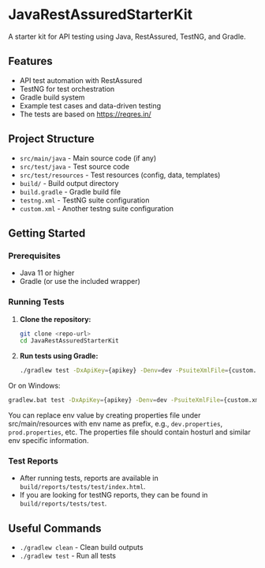 # JavaRestAssuredStarterKit

A starter kit for API testing using Java, RestAssured, TestNG, and Gradle.

## Features
- API test automation with RestAssured
- TestNG for test orchestration
- Gradle build system
- Example test cases and data-driven testing
- The tests are based on https://reqres.in/

## Project Structure
- `src/main/java` - Main source code (if any)
- `src/test/java` - Test source code
- `src/test/resources` - Test resources (config, data, templates)
- `build/` - Build output directory
- `build.gradle` - Gradle build file
- `testng.xml` - TestNG suite configuration
- `custom.xml` - Another testng suite configuration

## Getting Started

### Prerequisites
- Java 11 or higher
- Gradle (or use the included wrapper)

### Running Tests

1. **Clone the repository:**
   ```sh
   git clone <repo-url>
   cd JavaRestAssuredStarterKit
   ```
2. **Run tests using Gradle:**
   ```sh
   ./gradlew test -DxApiKey={apikey} -Denv=dev -PsuiteXmlFile={custom.xml || tesng.xml}
   ```

Or on Windows:
   ```sh
   gradlew.bat test -DxApiKey={apikey} -Denv=dev -PsuiteXmlFile={custom.xml || tesng.xml}
   ```
You can replace env value by creating properties file under src/main/resources with env name as prefix, e.g., `dev.properties`, `prod.properties`, etc. The properties file should contain hosturl and similar env specific information.

### Test Reports
- After running tests, reports are available in `build/reports/tests/test/index.html`.
- If you are looking for testNG reports, they can be found in `build/reports/tests/test`.

## Useful Commands
- `./gradlew clean` - Clean build outputs
- `./gradlew test` - Run all tests